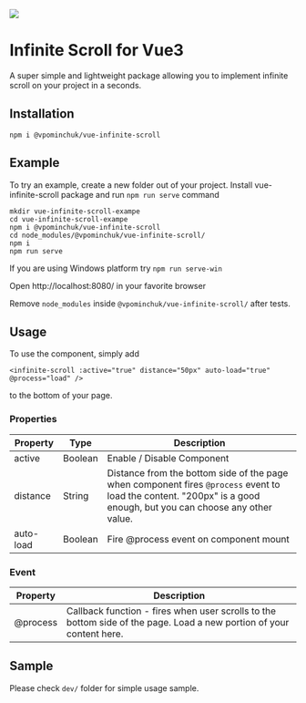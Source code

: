 ![](https://banners.beyondco.de/Infinite%20Scroll%20for%20Vue3.png?theme=light&packageManager=npm+install&packageName=%40vpominchuk%2Fvue-infinite-scroll&pattern=texture&style=style_1&description=vue-infinite-scroll+is+an+infinite+scroll+component+for+Vue3&md=1&showWatermark=0&fontSize=100px&images=search)

# Infinite Scroll for Vue3

A super simple and lightweight package allowing you to implement infinite scroll on your project in a seconds.

## Installation

`npm i @vpominchuk/vue-infinite-scroll`

## Example

To try an example, create a new folder out of your project.
Install vue-infinite-scroll package and run `npm run serve` command

```
mkdir vue-infinite-scroll-exampe
cd vue-infinite-scroll-exampe
npm i @vpominchuk/vue-infinite-scroll
cd node_modules/@vpominchuk/vue-infinite-scroll/
npm i
npm run serve
```

If you are using Windows platform try 
`npm run serve-win`

Open http://localhost:8080/ in your favorite browser

Remove `node_modules` inside `@vpominchuk/vue-infinite-scroll/` after tests.

## Usage

To use the component, simply add

`<infinite-scroll :active="true" distance="50px" auto-load="true" @process="load" />`

to the bottom of your page.

### Properties
| **Property** | **Type** | **Description** |
| --- | --- | --- |
| active |Boolean|Enable / Disable Component|
| distance |String| Distance from the bottom side of the page when component fires `@process` event to load the content. "200px" is a good enough, but you can choose any other value.|
| auto-load |Boolean|Fire @process event on component mount|

### Event
| **Property** | **Description** |
| --- | --- |
|@process|Callback function - fires when user scrolls to the bottom side of the page. Load a new portion of your content here.|

## Sample

Please check `dev/` folder for simple usage sample.


